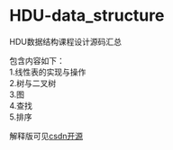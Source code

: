 # HDU-data_structure
HDU数据结构课程设计源码汇总

包含内容如下：<br>
1.线性表的实现与操作<br>
2.树与二叉树<br>
3.图<br>
4.查找<br>
5.排序<br>

解释版可见[csdn开源](https://blog.csdn.net/2302_78965451?spm=1000.2115.3001.5343)<br>

